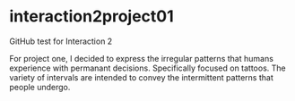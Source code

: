 # interaction2project01
GitHub test for Interaction 2

For project one, I decided to express the irregular patterns that humans experience with permanant decisions. Specifically focused on tattoos. The variety of intervals are intended to convey the intermittent patterns that people undergo. 
